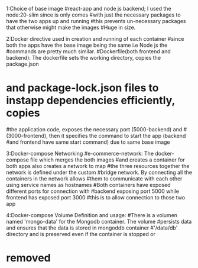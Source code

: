 1:Choice of base image
#react-app and node js backend; I used the node:20-slim since is only comes 
#with just the necessary packages to have the two apps up and running
#this prevents un-necessary packages that otherwise might make the images 
#Huge in size.

2:Docker directive used in creation and running of each container
#since both the apps have the base image being the same i.e Node js the
#commands are pretty much similar.
#Dockerfile(both frontend and backend): The dockerfile sets the working directory, copies the package.json
# and package-lock.json files to instapp dependencies efficiently, copies
#the application code, exposes the necessary port (5000-backend) and 
#(3000-frontend), then it specifies the command to start the app (backend 
#and frontend have same start command) due to same base image

3:Docker-compose Networking
#e-commerce-network: The docker-compose file which merges the both images
#and creates a container for both apps also creates a network to map
#the three resources together the network is defined under the custom
#bridge network. By connecting all the containers in the network allows
#them to communicate with each other using service names as hostnames
#Both containers have exposed different ports for connection with 
#backend exposing port 5000 while frontend has exposed port 3000
#this is to allow connection to those two app

4:Docker-compose Volume Definition and usage:
#There is a volumen named 'mongo-data' for the Mongodb container. The volume
#persists data and ensures that the data is stored in mongoddb container 
#'/data/db' directory and is preserved even if the container is stopped or
# removed


